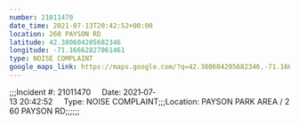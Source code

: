 ```yaml
---
number: 21011470
date_time: 2021-07-13T20:42:52+00:00
location: 260 PAYSON RD
latitude: 42.380604205682346
longitude: -71.16662827061461
type: NOISE COMPLAINT
google_maps_link: https://maps.google.com/?q=42.380604205682346,-71.16662827061461
---
```


;;;Incident #: 21011470     Date: 2021‐07‐13 20:42:52     Type: NOISE COMPLAINT;;;Location: PAYSON PARK AREA / 260 PAYSON RD;;;;;;
